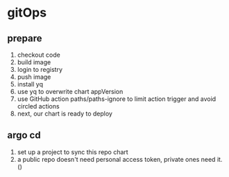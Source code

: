 # gitOps

## prepare

1. checkout code
2. build image
3. login to registry
4. push image
5. install yq
6. use yq to overwrite chart appVersion
7. use GitHub action paths/paths-ignore to limit action trigger and avoid circled actions
8. next, our chart is ready to deploy

## argo cd

1. set up a project to sync this repo chart
2. a public repo doesn't need personal access token, private ones need it.()
